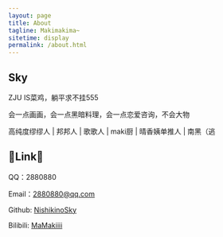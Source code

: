 ```yaml
---
layout: page
title: About
tagline: Makimakima~
sitetime: display
permalink: /about.html
---
```


## Sky

ZJU IS菜鸡，躺平求不挂555

会一点画画，会一点黑暗料理，会一点恋爱咨询，不会大物

高纯度缪缪人 | 邦邦人 | 歌歌人 | maki厨 | 晴香姨单推人 | 南黑（逃

## 🤺Link🤺

QQ：2880880

Email：2880880@qq.com

Github: [NishikinoSky](https://github.com/NishikinoSky)

Bilibili: [MaMakiiii](https://space.bilibili.com/2156739)
